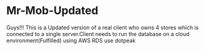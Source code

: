 # Mr-Mob-Updated
Guys!!! This is a Updated version of a real client who owns 4 stores which is connected to a single server.Client needs to run the database on a cloud environment(Fulfilled) using AWS RDS
use dotpeak

